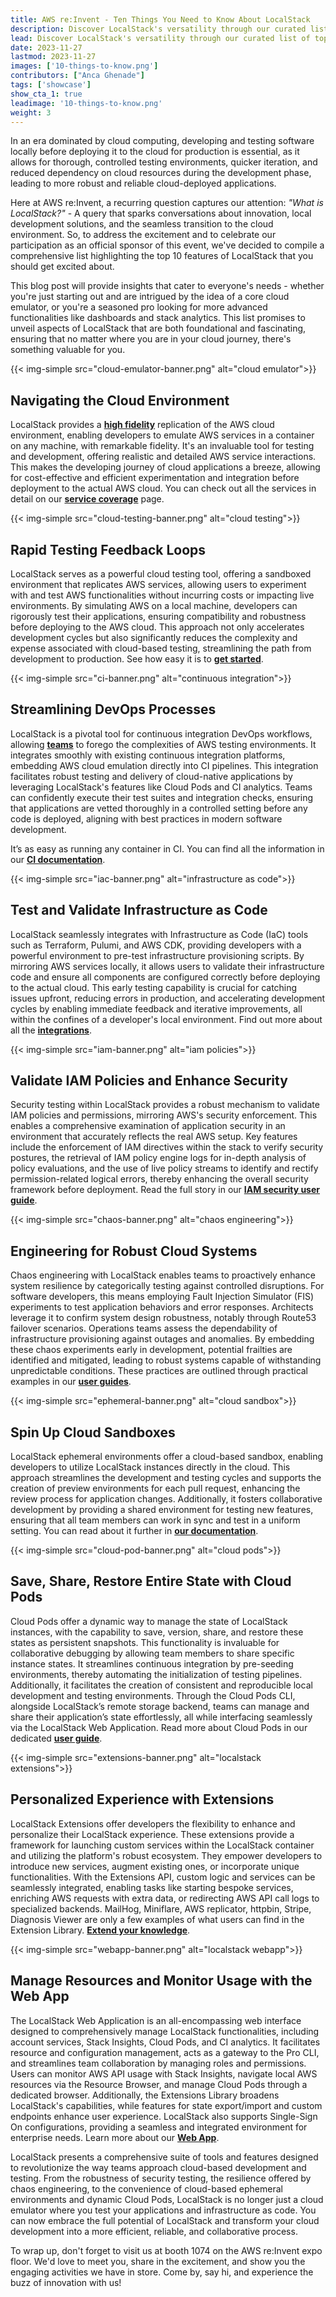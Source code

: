 ```yaml
---
title: AWS re:Invent - Ten Things You Need to Know About LocalStack
description: Discover LocalStack's versatility through our curated list of top 10 features, catering to both beginners and experts in the cloud journey, from core emulation to advanced analytics.
lead: Discover LocalStack's versatility through our curated list of top 10 features, catering to both beginners and experts in the cloud journey, from core emulation to advanced analytics.
date: 2023-11-27
lastmod: 2023-11-27
images: ['10-things-to-know.png']
contributors: ["Anca Ghenade"]
tags: ['showcase']
show_cta_1: true
leadimage: '10-things-to-know.png'
weight: 3
---
```


In an era dominated by cloud computing, developing and testing software locally before deploying it to the cloud for production is essential,
as it allows for thorough, controlled testing environments, quicker iteration, and reduced dependency on cloud resources during the development
phase, leading to more robust and reliable cloud-deployed applications.

Here at AWS re:Invent, a recurring question captures our attention: *"What is LocalStack?"* - A query that sparks conversations about innovation,
local development solutions, and the seamless transition to the cloud environment. So, to address the excitement and to celebrate our participation 
as an official sponsor of this event, we've decided to compile a comprehensive list highlighting the top 10 features of LocalStack that you should get excited about.

This blog post will provide insights that cater to everyone's needs - whether you're just starting out and are intrigued by the idea of a core cloud 
emulator, or you're a seasoned pro looking for more advanced functionalities like dashboards and stack analytics. This list promises 
to unveil aspects of LocalStack that are both foundational and fascinating, ensuring that no matter where you are in your cloud journey, 
there's something valuable for you.

{{< img-simple src="cloud-emulator-banner.png" alt="cloud emulator">}}


## Navigating the Cloud Environment

LocalStack provides a [**high fidelity**](/2022-08-04-parity-explained/) replication of the AWS cloud environment, enabling developers to emulate AWS services in a container 
on any machine, with remarkable fidelity. It's an invaluable tool for testing and development, offering realistic and detailed AWS service 
interactions. This makes the developing journey of cloud applications a breeze, allowing for cost-effective and efficient 
experimentation and integration before deployment to the actual AWS cloud. You can check out all the services in detail on our 
[**service coverage**](https://docs.localstack.cloud/references/coverage/) page.

{{< img-simple src="cloud-testing-banner.png" alt="cloud testing">}}

## Rapid Testing Feedback Loops

LocalStack serves as a powerful cloud testing tool, offering a sandboxed environment that replicates AWS services, allowing users to 
experiment with and test AWS functionalities without incurring costs or impacting live environments. By simulating AWS on a local machine,
developers can rigorously test their applications, ensuring compatibility and robustness before deploying to the AWS cloud. This approach
not only accelerates development cycles but also significantly reduces the complexity and expense associated with cloud-based testing,
streamlining the path from development to production. See how easy it is to [**get started**](https://docs.localstack.cloud/getting-started/).

{{< img-simple src="ci-banner.png" alt="continuous integration">}}


## Streamlining DevOps Processes

LocalStack is a pivotal tool for continuous integration DevOps workflows, allowing [**teams**](/2023-04-24-case-study-knowbe4/) to forego the complexities of AWS testing environments. It integrates
smoothly with existing continuous integration platforms, embedding AWS cloud emulation directly into CI pipelines. This integration 
facilitates robust testing and delivery of cloud-native applications by leveraging LocalStack's features like Cloud Pods and CI analytics.
Teams can confidently execute their test suites and integration checks, ensuring that applications are vetted thoroughly in a controlled 
setting before any code is deployed, aligning with best practices in modern software development.

It’s as easy as running any container in CI. You can find all the information in our [**CI documentation**](https://docs.localstack.cloud/user-guide/ci/).

{{< img-simple src="iac-banner.png" alt="infrastructure as code">}}


## Test and Validate Infrastructure as Code

LocalStack seamlessly integrates with Infrastructure as Code (IaC) tools such as Terraform, Pulumi, and AWS CDK, providing developers with 
a powerful environment to pre-test infrastructure provisioning scripts. By mirroring AWS services locally, it allows users to validate their 
infrastructure code and ensure all components are configured correctly before deploying to the actual cloud. This early testing capability is 
crucial for catching issues upfront, reducing errors in production, and accelerating development cycles by enabling immediate feedback and 
iterative improvements, all within the confines of a developer's local environment. 
Find out more about all the [**integrations**](https://docs.localstack.cloud/user-guide/integrations/).

{{< img-simple src="iam-banner.png" alt="iam policies">}}


## Validate IAM Policies and Enhance Security

Security testing within LocalStack provides a robust mechanism to validate IAM policies and permissions, mirroring AWS's security enforcement. 
This enables a comprehensive examination of application security in an environment that accurately reflects the real AWS setup. Key features 
include the enforcement of IAM directives within the stack to verify security postures, the retrieval of IAM policy engine logs for in-depth 
analysis of policy evaluations, and the use of live policy streams to identify and rectify permission-related logical errors, thereby enhancing 
the overall security framework before deployment. Read the full story in our [**IAM security user guide**](https://docs.localstack.cloud/user-guide/security-testing/).


{{< img-simple src="chaos-banner.png" alt="chaos engineering">}}


## Engineering for Robust Cloud Systems

Chaos engineering with LocalStack enables teams to proactively enhance system resilience by categorically testing against controlled disruptions. 
For software developers, this means employing Fault Injection Simulator (FIS) experiments to test application behaviors and error responses. 
Architects leverage it to confirm system design robustness, notably through Route53 failover scenarios. Operations teams assess the dependability 
of infrastructure provisioning against outages and anomalies. By embedding these chaos experiments early in development, potential frailties are 
identified and mitigated, leading to robust systems capable of withstanding unpredictable conditions. These practices are outlined through 
practical examples in our [**user guides**](https://docs.localstack.cloud/user-guide/chaos-engineering/).


{{< img-simple src="ephemeral-banner.png" alt="cloud sandbox">}}

## Spin Up Cloud Sandboxes

LocalStack ephemeral environments offer a cloud-based sandbox, enabling developers to utilize LocalStack instances directly in the cloud. 
This approach streamlines the development and testing cycles and supports the creation of preview environments for each pull request, enhancing 
the review process for application changes. Additionally, it fosters collaborative development by providing a shared environment for testing new 
features, ensuring that all team members can work in sync and test in a uniform setting. 
You can read about it further in [**our documentation**](https://docs.localstack.cloud/user-guide/cloud-sandbox/).


{{< img-simple src="cloud-pod-banner.png" alt="cloud pods">}}


## Save, Share, Restore Entire State with Cloud Pods

Cloud Pods offer a dynamic way to manage the state of LocalStack instances, with the capability to save, version, share, and restore these states 
as persistent snapshots. This functionality is invaluable for collaborative debugging by allowing team members to share specific instance states. 
It streamlines continuous integration by pre-seeding environments, thereby automating the initialization of testing pipelines. Additionally, 
it facilitates the creation of consistent and reproducible local development and testing environments. Through the Cloud Pods CLI, alongside 
LocalStack’s remote storage backend, teams can manage and share their application’s state effortlessly, all while interfacing seamlessly via the 
LocalStack Web Application. Read more about Cloud Pods in our dedicated [**user guide**](https://docs.localstack.cloud/user-guide/cloud-pods/).

{{< img-simple src="extensions-banner.png" alt="localstack extensions">}}


## Personalized Experience with Extensions

LocalStack Extensions offer developers the flexibility to enhance and personalize their LocalStack experience. These extensions provide a 
framework for launching custom services within the LocalStack container and utilizing the platform's robust ecosystem. They empower developers 
to introduce new services, augment existing ones, or incorporate unique functionalities. With the Extensions API, custom logic and services can 
be seamlessly integrated, enabling tasks like starting bespoke services, enriching AWS requests with extra data, or redirecting AWS API call logs 
to specialized backends. MailHog, Miniflare, AWS replicator, httpbin, Stripe, Diagnosis Viewer are only a few examples of what users can find in 
the Extension Library. [**Extend your knowledge**](https://docs.localstack.cloud/user-guide/extensions/).


{{< img-simple src="webapp-banner.png" alt="localstack webapp">}}

## Manage Resources and Monitor Usage with the Web App

The LocalStack Web Application is an all-encompassing web interface designed to comprehensively manage LocalStack functionalities, including 
account services, Stack Insights, Cloud Pods, and CI analytics. It facilitates resource and configuration management, acts as a gateway to the 
Pro CLI, and streamlines team collaboration by managing roles and permissions. Users can monitor AWS API usage with Stack Insights, navigate 
local AWS resources via the Resource Browser, and manage Cloud Pods through a dedicated browser. Additionally, the Extensions Library broadens 
LocalStack's capabilities, while features for state export/import and custom endpoints enhance user experience. LocalStack also supports 
Single-Sign On configurations, providing a seamless and integrated environment for enterprise needs. Learn more about our [**Web App**](https://docs.localstack.cloud/user-guide/web-application/).


LocalStack presents a comprehensive suite of tools and features designed to revolutionize the way teams approach cloud-based development and 
testing. From the robustness of security testing, the resilience offered by chaos engineering, to the convenience of cloud-based ephemeral 
environments and dynamic Cloud Pods, LocalStack is no longer just a cloud emulator where you test your applications and infrastructure as code.
You can now embrace the full potential of LocalStack and transform your cloud development into a more efficient, reliable, and collaborative process.

To wrap up, don't forget to visit us at booth 1074 on the AWS re:Invent expo floor. We'd love to meet you, share in the excitement, and show you the engaging
activities we have in store. Come by, say hi, and experience the buzz of innovation with us!